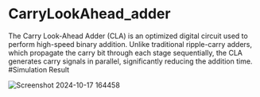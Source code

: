 # CarryLookAhead_adder
The Carry Look-Ahead Adder (CLA) is an optimized digital circuit used to perform high-speed binary addition. Unlike traditional ripple-carry adders, which propagate the carry bit through each stage sequentially, the CLA generates carry signals in parallel, significantly reducing the addition time.
#Simulation Result

![Screenshot 2024-10-17 164458](https://github.com/user-attachments/assets/271f589d-ce91-4d66-9aa3-61845edace08)
